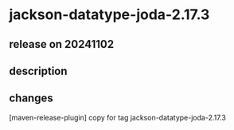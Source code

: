 # jackson-datatype-joda-2.17.3

## release on 20241102
## description
## changes
[maven-release-plugin] copy for tag jackson-datatype-joda-2.17.3

